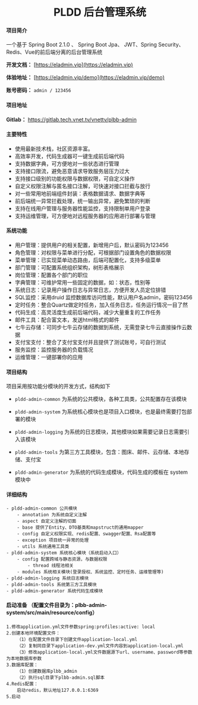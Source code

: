 <h1 style="text-align: center">PLDD 后台管理系统</h1>
<div style="text-align: center">

</div>

#### 项目简介
一个基于 Spring Boot 2.1.0 、 Spring Boot Jpa、 JWT、Spring Security、Redis、Vue的前后端分离的后台管理系统

**开发文档：**  [https://eladmin.vip](https://eladmin.vip)

**体验地址：**  [https://eladmin.vip/demo](https://eladmin.vip/demo)

**账号密码：** `admin / 123456`

#### 项目地址

**Gitlab：** https://gitlab.tech.vnet.tv/vnettv/plbb-admin

#### 主要特性
- 使用最新技术栈，社区资源丰富。
- 高效率开发，代码生成器可一键生成前后端代码
- 支持数据字典，可方便地对一些状态进行管理
- 支持接口限流，避免恶意请求导致服务层压力过大
- 支持接口级别的功能权限与数据权限，可自定义操作
- 自定义权限注解与匿名接口注解，可快速对接口拦截与放行
- 对一些常用地前端组件封装：表格数据请求、数据字典等
- 前后端统一异常拦截处理，统一输出异常，避免繁琐的判断
- 支持在线用户管理与服务器性能监控，支持限制单用户登录
- 支持运维管理，可方便地对远程服务器的应用进行部署与管理

####  系统功能
- 用户管理：提供用户的相关配置，新增用户后，默认密码为123456
- 角色管理：对权限与菜单进行分配，可根据部门设置角色的数据权限
- 菜单管理：已实现菜单动态路由，后端可配置化，支持多级菜单
- 部门管理：可配置系统组织架构，树形表格展示
- 岗位管理：配置各个部门的职位
- 字典管理：可维护常用一些固定的数据，如：状态，性别等
- 系统日志：记录用户操作日志与异常日志，方便开发人员定位排错
- SQL监控：采用druid 监控数据库访问性能，默认用户名admin，密码123456
- 定时任务：整合Quartz做定时任务，加入任务日志，任务运行情况一目了然
- 代码生成：高灵活度生成前后端代码，减少大量重复的工作任务
- 邮件工具：配合富文本，发送html格式的邮件
- 七牛云存储：可同步七牛云存储的数据到系统，无需登录七牛云直接操作云数据
- 支付宝支付：整合了支付宝支付并且提供了测试账号，可自行测试
- 服务监控：监控服务器的负载情况
- 运维管理：一键部署你的应用

#### 项目结构
项目采用按功能分模块的开发方式，结构如下

- `pldd-admin-common` 为系统的公共模块，各种工具类，公共配置存在该模块

- `pldd-admin-system` 为系统核心模块也是项目入口模块，也是最终需要打包部署的模块

- `pldd-admin-logging` 为系统的日志模块，其他模块如果需要记录日志需要引入该模块

- `pldd-admin-tools` 为第三方工具模块，包含：图床、邮件、云存储、本地存储、支付宝

- `pldd-admin-generator` 为系统的代码生成模块，代码生成的模板在 system 模块中

#### 详细结构

```
- pldd-admin-common 公共模块
    - annotation 为系统自定义注解
    - aspect 自定义注解的切面
    - base 提供了Entity、DTO基类和mapstruct的通用mapper
    - config 自定义权限实现、redis配置、swagger配置、Rsa配置等
    - exception 项目统一异常的处理
    - utils 系统通用工具类
- pldd-admin-system 系统核心模块（系统启动入口）
	- config 配置跨域与静态资源，与数据权限
	    - thread 线程池相关
	- modules 系统相关模块(登录授权、系统监控、定时任务、运维管理等)
- pldd-admin-logging 系统日志模块
- pldd-admin-tools 系统第三方工具模块
- pldd-admin-generator 系统代码生成模块
```

#### 启动准备 （配置文件目录为：plbb-admin-system/src/main/resource/config）
    1.修改application.yml文件参数spring:profiles:active: local
    2.创建本地环境配置文件：
        （1）在配置文件目录下创建文件application-local.yml
        （2）复制同目录下application-dev.yml文件内容到application-local.yml
        （3）修改application-local.yml文件数据源下url、username、password等参数为本地数据库参数
    3.数据库配置：
        （1）创建数据库plbb_admin
        （2）执行sql目录下plbb-admin.sql脚本
    4.Redis配置：
        启动redis，默认地址127.0.0.1:6369
    5.启动